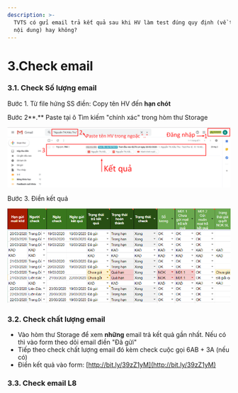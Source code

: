 ```yaml
---
description: >-
  TVTS có gửi email trả kết quả sau khi HV làm test đúng quy định (về thời gian,
  nội dung) hay không?
---
```


# 3.Check email

### 3.1. Check Số lượng email

Bước 1. Từ file hứng SS điền: Copy tên HV đến **hạn chót**

Bước 2**.** Paste tại ô Tìm kiếm "chính xác" trong hòm thư Storage

![Nh&#x1EDB; l&#x1EA5;y ng&#xE0;y tr&#x1EA3; k&#x1EBF;t qu&#x1EA3;](../../../.gitbook/assets/image.png)

Bước 3. Điền kết quả

![](../../../.gitbook/assets/screenshot_12.png)

### 3.2. Check chất lượng email

* Vào hòm thư Storage để xem **những** email trả kết quả gần nhất. Nếu có thì vào form theo dõi email điền "Đã gửi"
* Tiếp theo check chất lượng email đó kèm check cuộc gọi 6AB + 3A \(nếu có\)
* Điền kết quả vào form: [http://bit.ly/39zZ1yM](http://bit.ly/39zZ1yM)

### 3.3. Check email L8

